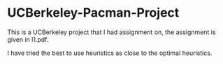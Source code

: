 # UCBerkeley-Pacman-Project
This is a UCBerkeley project that I had assignment on, the assignment is given in l1.pdf.


I have tried the best to use heuristics as close to the optimal heuristics.
